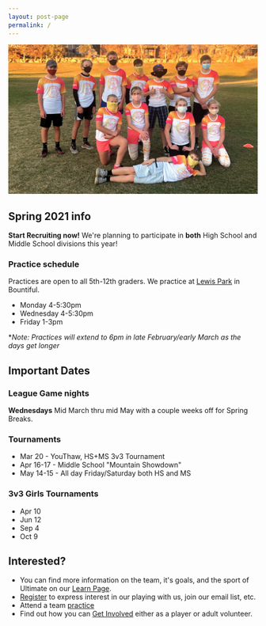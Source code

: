 ```yaml
---
layout: post-page
permalink: /
---
```


![Team Photo](/images/team.jpg)

## Spring 2021 info

**Start Recruiting now!** We're planning to participate in **both** High School and Middle School divisions this year!

### Practice schedule
Practices are open to all 5th-12th graders. We practice at [Lewis Park](https://goo.gl/maps/yHBn8AxMc3rVmngMA) in Bountiful.
* Monday 4-5:30pm
* Wednesday 4-5:30pm
* Friday 1-3pm

**Note: Practices will extend to 6pm in late February/early March as the days get longer*

## Important Dates

### League Game nights
**Wednesdays** Mid March thru mid May with a couple weeks off for Spring Breaks.

### Tournaments
* Mar 20 - YouThaw, HS+MS 3v3 Tournament
* Apr 16-17 - Middle School "Mountain Showdown"
* May 14-15 - All day Friday/Saturday both HS and MS

### 3v3 Girls Tournaments
* Apr 10
* Jun 12
* Sep 4
* Oct 9

## Interested?
* You can find more information on the team, it's goals, and the sport of Ultimate on our [Learn Page](/learn).
* [Register](/sign-up) to express interest in our playing with us, join our email list, etc.
* Attend a team [practice](/practice)
* Find out how you can [Get Involved](/get-involved) either as a player or adult volunteer.
